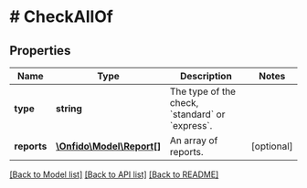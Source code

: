 # # CheckAllOf

## Properties

Name | Type | Description | Notes
------------ | ------------- | ------------- | -------------
**type** | **string** | The type of the check, &#x60;standard&#x60; or &#x60;express&#x60;. | 
**reports** | [**\Onfido\Model\Report[]**](Report.md) | An array of reports. | [optional] 

[[Back to Model list]](../../README.md#documentation-for-models) [[Back to API list]](../../README.md#documentation-for-api-endpoints) [[Back to README]](../../README.md)



